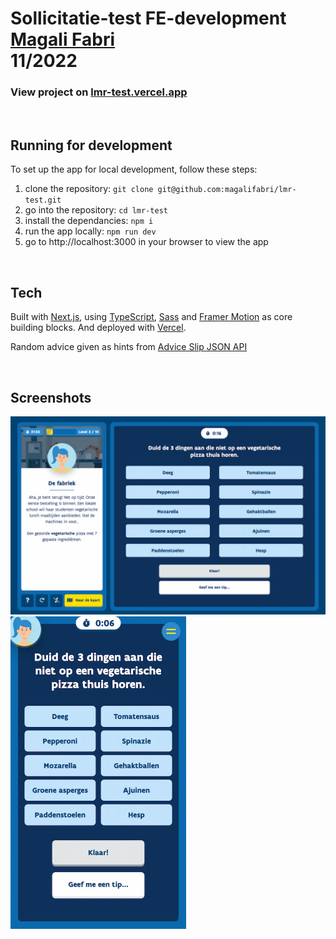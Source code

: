 # Sollicitatie-test FE-development <br/> [Magali Fabri](https://github.com/magalifabri) <br/> 11/2022

### **View project on [lmr-test.vercel.app](https://lmr-test.vercel.app/)**

<br/>

## Running for development

To set up the app for local development, follow these steps:

1. clone the repository: `git clone git@github.com:magalifabri/lmr-test.git`
2. go into the repository: `cd lmr-test`
3. install the dependancies: `npm i`
4. run the app locally: `npm run dev`
5. go to http://localhost:3000 in your browser to view the app

<br/>

## Tech

Built with [Next.js](https://nextjs.org/), using [TypeScript](https://www.typescriptlang.org/), [Sass](https://sass-lang.com/) and [Framer Motion](https://www.framer.com/motion/) as core building blocks. And deployed with [Vercel](https://vercel.com/home).

Random advice given as hints from [Advice Slip JSON API](https://api.adviceslip.com/)

<br/>

## Screenshots

<img src="public/images/screenshot_desktop.webp" alt="screenshot on desktop"/>

<br/>

<img src="public/images/screenshot_mobile.webp" height="500" alt="screenshot on mobile"/>
